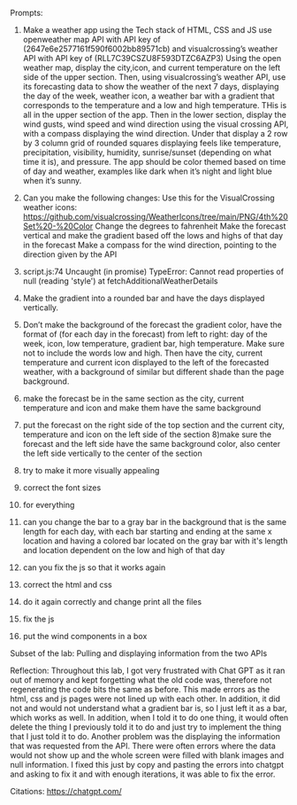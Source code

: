 Prompts:
1) Make a weather app using the Tech stack of HTML, CSS and JS use openweather map API with API key of (2647e6e2577161f590f6002bb89571cb) and visualcrossing’s weather API with API key of (RLL7C39CSZU8F593DTZC6AZP3)
Using the open weather map, display the city,icon, and current temperature on the left side of the upper section. Then, using visualcrossing’s weather API, use its forecasting data to show the weather of the next 7 days, displaying the day of the week, weather icon, a weather bar with a gradient that corresponds to the temperature and a low and high temperature. THis is all in the upper section of the app.
Then in the lower section, display the wind gusts, wind speed and wind direction using the visual crossing API, with a compass displaying the wind direction. Under that display a 2 row by 3 column grid of rounded squares displaying feels like temperature, precipitation, visibility, humidity, sunrise/sunset (depending on what time it is), and pressure.
The app should be color themed based on time of day and weather, examples like dark when it’s night and light blue when it’s sunny.
2) Can you make the following changes:
Use this for the VisualCrossing weather icons: https://github.com/visualcrossing/WeatherIcons/tree/main/PNG/4th%20Set%20-%20Color
Change the degrees to fahrenheit
Make the forecast vertical and make the gradient based off the lows and highs of that day in the forecast
Make a compass for the wind direction, pointing to the direction given by the API

3) script.js:74 Uncaught (in promise) TypeError: Cannot read properties of null (reading 'style')
    at fetchAdditionalWeatherDetails
4) Make the gradient into a rounded bar and have the days displayed vertically. 
5) Don’t make the background of the forecast the gradient color, have the format of (for each day in the forecast) from left to right: day of the week, icon, low temperature, gradient bar, high temperature. Make sure not to include the words low and high. Then have the city, current temperature and current icon displayed to the left of the forecasted weather, with a background of similar but different shade than the page background.
6) make the forecast be in the same section as the city, current temperature and icon and make them have the same background
7) put the forecast on the right side of the top section and the current city, temperature and icon on the left side of the section
8)make sure the forecast and the left side have the same background color, also center the left side vertically to the center of the section
9) try to make it more visually appealing
10) correct the font sizes
11) for everything
12) can you change the bar to a gray bar in the background that is the same length for each day, with each bar starting and ending at the same x location and having a colored bar located on the gray bar with it's length and location dependent on the low and high of that day
13) can you fix the js so that it works again
14) correct the html and css
15) do it again correctly and change print all the files
16) fix the js
17) put the wind components in a box


Subset of the lab: Pulling and displaying information from the two APIs

Reflection:
Throughout this lab, I got very frustrated with Chat GPT as it ran out of memory and kept forgetting what the old code was, therefore not regenerating the code bits the same as before. This made errors as the html, css and js pages were not lined up with each other. In addition, it did not and would not understand what a gradient bar is, so I just left it as a bar, which works as well. In addition, when I told it to do one thing, it would often delete the thing I previously told it to do and just try to implement the thing that I just told it to do. Another problem was the displaying the information that was requested from the API. There were often errors where the data would not show up and the whole screen were filled with blank images and null information. I fixed this just by copy and pasting the errors into chatgpt and asking to fix it and with enough iterations, it was able to fix the error. 

Citations:
https://chatgpt.com/

